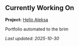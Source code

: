 ## Currently Working On

**Project:** [Hello Aleksa](https://github.com/alxhdd/hello-aleksa)

Portfolio automated to the brim

_Last updated: 2025-10-30_
